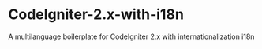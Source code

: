 CodeIgniter-2.x-with-i18n
=========================

A multilanguage boilerplate for CodeIgniter 2.x with internationalization i18n
